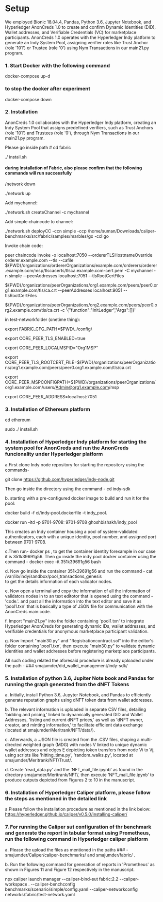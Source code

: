 # Setup
We employed Bionic 18.04.4, Pandas, Python 3.6, Jupyter Notebook, and Hyperledger AnonCreds 1.0 to create and confirm Dynamic Identities (DID), Wallet addresses, and Verifiable Credentials (VC) for marketplace participants. AnonCreds 1.0 operates with the Hyperledger Indy platform to generate an Indy System Pool, assigning verifier roles like Trust Anchor (role '101') or Trustee (role '0') using Nym Transactions in our main21.py program.

 ### 1. Start Docker with the following command

docker-compose up-d

### to stop the docker after experiment 
docker-compose down

### 2. Installation 
AnonCreds 1.0 collaborates with the Hyperledger Indy platform, creating an Indy System Pool that assigns predefined verifiers, such as Trust Anchors (role '101') and Trustees (role '0'), through Nym Transactions in our main21.py program.

Please go inside path # cd fabric

./ install.sh

####  during Installation of Fabric, also please confirm that the following commands will run successfully
/network down

./network up

Add mychannel:

./network.sh createChannel -c mychannel

Add simple chaincode to channel:

./network.sh deployCC -ccn simple -ccp /home/suman/Downloads/caliper-benchmarks/src/fabric/samples/marbles/go -ccl go

Invoke chain code:

peer chaincode invoke -o localhost:7050 --ordererTLSHostnameOverride orderer.example.com --tls --cafile
${PWD}/organizations/ordererOrganizations/example.com/orderers/orderer.example.com/msp/tlscacerts/tlsca.example.com-cert.pem -C mychannel -n simple --peerAddresses localhost:7051 --tlsRootCertFiles 

${PWD}/organizations/peerOrganizations/org1.example.com/peers/peer0.org1.example.com/tls/ca.crt --peerAddresses localhost:9051 --tlsRootCertFiles 

${PWD}/organizations/peerOrganizations/org2.example.com/peers/peer0.org2.example.com/tls/ca.crt -c '{"function":"InitLedger","Args":[]}'

 
in test-networkfolder (onetime thing): 

export FABRIC_CFG_PATH=$PWD/../config/

export CORE_PEER_TLS_ENABLED=true

export CORE_PEER_LOCALMSPID="Org1MSP"

export CORE_PEER_TLS_ROOTCERT_FILE=${PWD}/organizations/peerOrganizations/org1.example.com/peers/peer0.org1.example.com/tls/ca.crt

export CORE_PEER_MSPCONFIGPATH=${PWD}/organizations/peerOrganizations/org1.example.com/users/Admin@org1.example.com/msp

export CORE_PEER_ADDRESS=localhost:7051

### 3. Installation of Ethereum platform 
cd ethereum

sudo ./ install.sh

### 4. Installation of Hyperledger Indy platform for starting the system pool for AnonCreds and run the AnonCreds funcionality under Hyperledger platform

a.First clone Indy node repository for starting the repository using the commands- 

git clone https://github.com/hyperledger/indy-node.git 

Then go inside the directory using the command - cd indy-sdk

b. starting with a pre-configured docker image to build and run it for the pool:
   
docker build -f ci/indy-pool.dockerfile -t indy_pool.

docker run -itd -p 9701-9708: 9701-9708 ghoshbishakh/indy_pool

This creates an Indy container housing a pool of system-validated authenticators, each with a unique identity, pool number, and assigned port between 9701-9708.

c.Then run-  docker ps , to get the container identity forexample in our case it is 351k39691g56. 
Then go inside the indy pool docker container  using the command - docker exec -it 351k39691g56 bash

d. Now go inside the container 351k39691g56 and run the command - cat /var/lib/indy/sandbox/pool_transactions_genesis                                              
to get the details information of each validator nodes.

e. Now open a terminal and copy the information of all the information of validators nodes in to an text editotor that is opened using the command -'code.'.
and past all the information into the text editor and save it as 'pool1.txn' that is basically a type of JSON file for communication with the AnonCreds main code.

f. Import "main21.py" into the folder containing 'pool1.txn' to integrate Hyperledger AnonCreds for generating dynamic IDs, wallet addresses, and verifiable credentials for anonymous marketplace participant validation.

g. Now Import "main30.py" and "Registrationcontract.sol" into the editor's folder containing 'pool1.txn', then execute "main30.py" to validate dynamic identities and wallet addresses before registering marketplace participants.

All such coding related the aforesaid procedure is already uploaded under the path -  ### smajumder/did_wallet_management/indy-sdk/

### 5. Installation of python 3.6, Jupiter Note book and Pandas for running the graph generated from the dNFT Tokens 

a. Initially, install Python 3.6, Jupyter Notebook, and Pandas to efficiently generate reputation graphs using dNFT token data from wallet addresses.

b. The relevant information is uploaded in separate CSV files, detailing 'bidding and pricing,' linked to dynamically generated DID and Wallet Addresses, 'listing and current dNFT prices,' as well as 'dNFT owner, creator, and minting information,' to facilitate efficient data exchange (located at smajumder/Meritrank/NFT/data/).

c. Afterwards, a .JSON file is created from the .CSV files, shaping a multi-directed weighted graph (MDG) with nodes V linked to unique dynamic wallet addresses and edges E depicting token transfers from node Vi to Vj, using scripts like 'hitting_time.py', 'random_walks.py', located at smajumder/Meritrank/NFT/Trust/.

d. Create 'read_data.py' and the 'NFT_mail_file.ipynb' as found in the directory smajumder/Meritrank/NFT/, then execute 'NFT_mail_file.ipynb' to produce outputs depicted from Figures 2 to 10 in the manuscript.

### 6. Installation of Hyperledger Caliper platform, please follow the steps as mentioned in the detailed link

a.Please follow the installation procedure as mentioned in the link below:
https://hyperledger.github.io/caliper/v0.5.0/installing-caliper/

### 7. For running the Caliper sut configuration of thr benchmark and generate the report in tabular format using Prometheus, run the following command in Hyperledger caliper platform 

a. Please the upload the files as mentioned in the paths ### - smajumder/Caliper/caliper-benchmarks/ 
and smajumder/fabric/ .

b. Run the following command for generation of reports in 'Prometheus' as shown in Figures 11 and Figure 12 respectively in the manuscript.

npx caliper launch manager --caliper-bind-sut fabric:2.2 --caliper-workspace . --caliper-benchconfig benchmarks/scenario/simple/config.yaml --caliper-networkconfig networks/fabric/test-network.yaml
